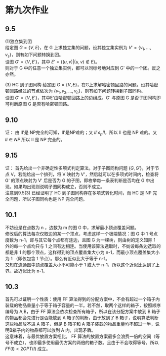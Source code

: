 # 第九次作业

## 9.5
(1)独立集到团  
给定图 $G = \{V, E\}$，在 G 上求独立集的问题，设其独立集实例为 $V'=\{v_1,\dots,v_s\}$，则有如下问题转换到团。  
设图 $G' = \{V, E'\}$，其中 $E'=\{(u, v)|(u, v)\notin E\}$。  
则对于 G 中的任意一个独立集实例，都可以同标号地对应到 G' 中的一个团。反之亦然。

(3) HC 到子图同构
给定图 $G = \{V, E\}$，在G上求解哈密顿回路的问题。设其哈密顿回路经过的节点依次为 $\{v_1, v_2, \dots, v_n\}$，则有如下问题转换到子图同构。  
设图 $G'=\{V, E'\}$，其中E'由哈密顿回路上的边组成。G' 与原图 G 是否子图同构即可判断原图 G 是否有哈密顿回路。

## 9.10
证：
由 II'是 NP完全的可知，II'是NP难的；又 $II'\le_p II$，所以 II 也是 NP 难的。又 $II \in NP$ 所以 II 是 NP 完全的。

## 9.15
证：
首先给出一个非确定性多项式判定算法。对于子图同构问题 $\{G, G'\}$，对于节点 V，若能给出一个排列，将 V 映射为 V'，然后就可以在多项式时间内，检查将 G' 的顶点映射为 V' 后是否为 G 的子图，即枚举每一条表判断是否均在 G 中出现。如果均出现则说明子图同构成立，否则不成立。  
注意到9.5(3) 已经证明了 HC 到子图同构存在多项式转化时间，而 HC 是 NP 完全问题，所以子图同构也是 NP 完全问题。


## 10.1
不妨设是在点数为 n ，边数为 m 的图 G 中，求解最小顶点覆盖问题。  
修改后的算法每次仅取边的某一个顶点，考虑这样一个极端情况：图 G 中 1 号点度数为 n-1，即与其它每个点都有连边，且图 G 为一棵树，则由树的定义知除 1 外的每一个点均只与 1 之间有边相连。当使用该算法选取时，不妨设每条边选取的都是非 1 的那个顶点，这样得到的顶点覆盖集大小为 n-1，而最小顶点覆盖集大小为 1 （即仅包含 1 节点）。那么有近似比大于等于 n-1。  
又知在连通图中顶点覆盖大小不可能小于 1 或大于 n-1，所以这个近似比达到了上界。故近似比为 n-1。

## 10.3
首先可以证明一个性质：使用 FF 算法得到的分配方案中，不会有超过一个箱子内装载的物品重量小于等于箱子容量的一半。若不然，取两个这样的箱子，按照顺序编号为 A,B，由于 FF 算法会依次检查所有箱子，所以在该分配方案中放到 B 箱子的物品都会先进行是否能放到 A 箱子的判断，由于放到了 B 箱子，说明算法判断这些物品放不进 A 箱子，但是 B 箱子和 A 箱子装载的物品重量均不超过一半，说明B箱子内的物品都可以放到 A 内，出现矛盾。  
这意味着，与最优放置方案相比， FF 算法的放置方案最多会浪费一倍的空间（等号不成立），也即最多使用最优方案的两倍的箱子数。且由于不会取得等号，所以 $FF(I) < 2OPT(I)$ 成立。
